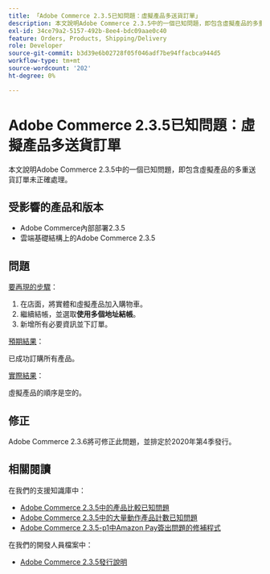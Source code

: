 ```yaml
---
title: 「Adobe Commerce 2.3.5已知問題：虛擬產品多送貨訂單」
description: 本文說明Adobe Commerce 2.3.5中的一個已知問題，即包含虛擬產品的多重送貨訂單未正確處理。
exl-id: 34ce79a2-5157-492b-8ee4-bdc09aae0c40
feature: Orders, Products, Shipping/Delivery
role: Developer
source-git-commit: b3d39e6b02728f05f046adf7be94ffacbca944d5
workflow-type: tm+mt
source-wordcount: '202'
ht-degree: 0%

---
```


# Adobe Commerce 2.3.5已知問題：虛擬產品多送貨訂單

本文說明Adobe Commerce 2.3.5中的一個已知問題，即包含虛擬產品的多重送貨訂單未正確處理。

## 受影響的產品和版本

* Adobe Commerce內部部署2.3.5
* 雲端基礎結構上的Adobe Commerce 2.3.5

## 問題

<u>要再現的步驟</u>：

1. 在店面，將實體和虛擬產品加入購物車。
1. 繼續結帳，並選取&#x200B;**使用多個地址結帳**。
1. 新增所有必要資訊並下訂單。

<u>預期結果</u>：

已成功訂購所有產品。

<u>實際結果</u>：

虛擬產品的順序是空的。

## 修正

Adobe Commerce 2.3.6將可修正此問題，並排定於2020年第4季發行。

## 相關閱讀

在我們的支援知識庫中：

* [Adobe Commerce 2.3.5中的產品比較已知問題](/help/troubleshooting/storefront/product-comparison-known-issue-in-magento-2-3-5.md)
* [Adobe Commerce 2.3.5中的大量動作產品計數已知問題](/help/troubleshooting/miscellaneous/bulk-action-product-count-known-issue-in-magento-2-3-5.md)
* [Adobe Commerce 2.3.5-p1中Amazon Pay簽出問題的修補程式](/help/troubleshooting/payments/patch-for-amazon-pay-checkout-issue-in-magento-2-3-5-p1.md)

在我們的開發人員檔案中：

* [Adobe Commerce 2.3.5發行說明](https://commerce-docs.github.io/devdocs-archive/2.3/guides/v2.3/release-notes/release-notes-2-3-5-commerce.html#known-issues)
